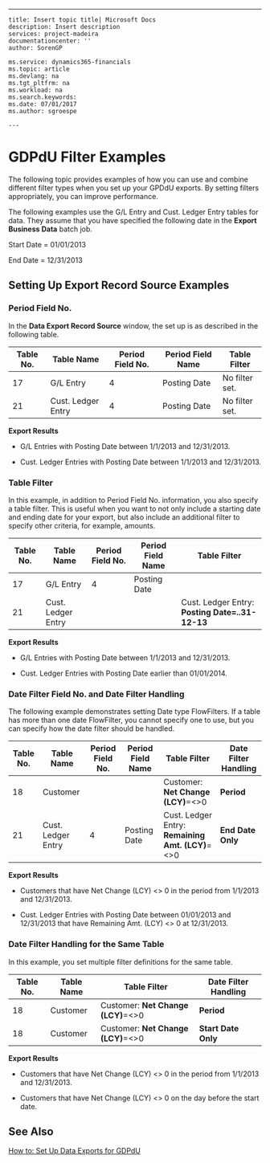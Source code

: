 ---
    title: Insert topic title| Microsoft Docs
    description: Insert description
    services: project-madeira
    documentationcenter: ''
    author: SorenGP

    ms.service: dynamics365-financials
    ms.topic: article
    ms.devlang: na
    ms.tgt_pltfrm: na
    ms.workload: na
    ms.search.keywords:
    ms.date: 07/01/2017
    ms.author: sgroespe

    ---
# GDPdU Filter Examples
The following topic provides examples of how you can use and combine different filter types when you set up your GPDdU exports. By setting filters appropriately, you can improve performance.  
  
 The following examples use the G\/L Entry and Cust. Ledger Entry tables for data. They assume that you have specified the following date in the **Export Business Data** batch job.  
  
 Start Date \= 01\/01\/2013  
  
 End Date \= 12\/31\/2013  
  
## Setting Up Export Record Source Examples  
  
### Period Field No.  
 In the **Data Export Record Source** window, the set up is as described in the following table.  
  
|Table No.|Table Name|Period Field No.|Period Field Name|Table Filter|  
|---------------|----------------|----------------------|-----------------------|------------------|  
|17|G\/L Entry|4|Posting Date|No filter set.|  
|21|Cust. Ledger Entry|4|Posting Date|No filter set.|  
  
 **Export Results**  
  
-   G\/L Entries with Posting Date between 1\/1\/2013 and 12\/31\/2013.  
  
-   Cust. Ledger Entries with Posting Date between 1\/1\/2013 and 12\/31\/2013.  
  
### Table Filter  
 In this example, in addition to Period Field No. information, you also specify a table filter. This is useful when you want to not only include a starting date and ending date for your export, but also include an additional filter to specify other criteria, for example, amounts.  
  
|Table No.|Table Name|Period Field No.|Period Field Name|Table Filter|  
|---------------|----------------|----------------------|-----------------------|------------------|  
|17|G\/L Entry|4|Posting Date||  
|21|Cust. Ledger Entry|||Cust. Ledger Entry: **Posting Date\=..31\-12\-13**|  
  
 **Export Results**  
  
-   G\/L Entries with Posting Date between 1\/1\/2013 and 12\/31\/2013.  
  
-   Cust. Ledger Entries with Posting Date earlier than 01\/01\/2014.  
  
### Date Filter Field No. and Date Filter Handling  
 The following example demonstrates setting Date type FlowFilters. If a table has more than one date FlowFilter, you cannot specify one to use, but you can specify how the date filter should be handled.  
  
|Table No.|Table Name|Period Field No.|Period Field Name|Table Filter|Date Filter Handling|  
|---------------|----------------|----------------------|-----------------------|------------------|--------------------------|  
|18|Customer|||Customer: **Net Change \(LCY\)**\=\<\>0|**Period**|  
|21|Cust. Ledger Entry|4|Posting Date|Cust. Ledger Entry: **Remaining Amt. \(LCY\)**\=\<\>0|**End Date Only**|  
  
 **Export Results**  
  
-   Customers that have Net Change \(LCY\) \<\> 0 in the period from 1\/1\/2013 and 12\/31\/2013.  
  
-   Cust. Ledger Entries with Posting Date between 01\/01\/2013 and 12\/31\/2013 that have Remaining Amt. \(LCY\) \<\> 0 at 12\/31\/2013.  
  
### Date Filter Handling for the Same Table  
 In this example, you set multiple filter definitions for the same table.  
  
|Table No.|Table Name|Table Filter|Date Filter Handling|  
|---------------|----------------|------------------|--------------------------|  
|18|Customer|Customer: **Net Change \(LCY\)**\=\<\>0|**Period**|  
|18|Customer|Customer: **Net Change \(LCY\)**\=\<\>0|**Start Date Only**|  
  
 **Export Results**  
  
-   Customers that have Net Change \(LCY\) \<\> 0 in the period from 1\/1\/2013 and 12\/31\/2013.  
  
-   Customers that have Net Change \(LCY\) \<\> 0 on the day before the start date.  
  
## See Also  
 [How to: Set Up Data Exports for GDPdU](../../LocalFunctionalityForMicrosoftDynamicsNav2016/Germany/how-to-set-up-data-exports-for-gdpdu.md)